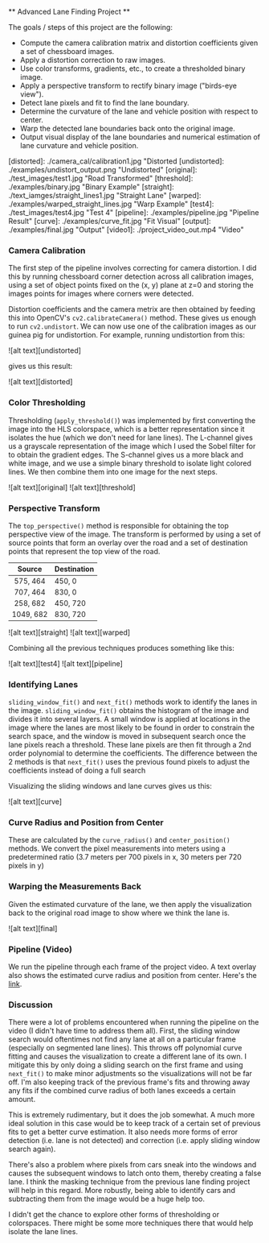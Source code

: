 ** Advanced Lane Finding Project **

The goals / steps of this project are the following:

* Compute the camera calibration matrix and distortion coefficients given a set of chessboard images.
* Apply a distortion correction to raw images.
* Use color transforms, gradients, etc., to create a thresholded binary image.
* Apply a perspective transform to rectify binary image ("birds-eye view").
* Detect lane pixels and fit to find the lane boundary.
* Determine the curvature of the lane and vehicle position with respect to center.
* Warp the detected lane boundaries back onto the original image.
* Output visual display of the lane boundaries and numerical estimation of lane curvature and vehicle position.

[//]: # (Image References)

[distorted]: ./camera_cal/calibration1.jpg "Distorted
[undistorted]: ./examples/undistort_output.png "Undistorted"
[original]: ./test_images/test1.jpg "Road Transformed"
[threshold]: ./examples/binary.jpg "Binary Example"
[straight]: ./text_iamges/straight_lines1.jpg "Straight Lane"
[warped]: ./examples/warped_straight_lines.jpg "Warp Example"
[test4]: ./test_images/test4.jpg "Test 4"
[pipeline]: ./examples/pipeline.jpg "Pipeline Result"
[curve]: ./examples/curve_fit.jpg "Fit Visual"
[output]: ./examples/final.jpg "Output"
[video1]: ./project_video_out.mp4 "Video"

### Camera Calibration

The first step of the pipeline involves correcting for camera distortion. I did this by running chessboard corner detection across all calibration images, using a set of object points fixed on the (x, y) plane at z=0 and storing the images points for images where corners were detected.

Distortion coefficients and the camera metrix  are then obtained by feeding this into OpenCV's `cv2.calibrateCamera()` method. These gives us enough to run `cv2.undistort`. We can now use one of the calibration images as our guinea pig for undistortion. For example, running undistortion from this:

![alt text][undistorted]

gives us this result:

![alt text][distorted]

### Color Thresholding

Thresholding (`apply_threshold()`) was implemented by first converting the image into the HLS colorspace, which is a better representation since it isolates the hue (which we don't need for lane lines). The L-channel gives us a grayscale representation of the image which I used the Sobel filter for to obtain the gradient edges. The S-channel gives us a more black and white image, and we use a simple binary threshold to isolate light colored lines. We then combine them into one image for the next steps.

![alt text][original]
![alt text][threshold]

### Perspective Transform

The `top_perspective()` method is responsible for obtaining the top perspective view of the image.
The transform is performed by using a set of source points that form an overlay over the road and a set of destination points that represent the top view of the road.

| Source      | Destination    |
|:-----------:|:---------------|
|575, 464     |450, 0          |
|707, 464     |830, 0          |
|258, 682     |450, 720        |
|1049, 682    |830, 720        |

![alt text][straight]
![alt text][warped]

Combining all the previous techniques produces something like this:

![alt text][test4]
![alt text][pipeline]

### Identifying Lanes

`sliding_window_fit()` and `next_fit()` methods work to identify the lanes in the image. `sliding_window_fit()` obtains the histogram of the image and divides it into several layers. A small window is applied at locations in the image where the lanes are most likely to be found in order to constrain the search space, and the window is moved in subsequent search once the lane pixels reach a threshold. These lane pixels are then fit through a 2nd order polynomial to determine the coefficients. The difference between the 2 methods is that `next_fit()` uses the previous found pixels to adjust the coefficients instead of doing a full search

Visualizing the sliding windows and lane curves gives us this:

![alt text][curve]

### Curve Radius and Position from Center

These are calculated by the `curve_radius()` and `center_position()` methods. We convert the pixel measurements into meters using a predetermined ratio (3.7 meters per 700 pixels in x, 30 meters per 720 pixels in y)

### Warping the Measurements Back

Given the estimated curvature of the lane, we then apply the visualization back to the original road image to show where we think the lane is.

![alt text][final]

### Pipeline (Video)

We run the pipeline through each frame of the project video. A text overlay also shows the estimated curve radius and position from center. Here's the [link](./project_video_out.mp4).

### Discussion

There were a lot of problems encountered when running the pipeline on the video (I didn't have time to address them all). First, the sliding window search would oftentimes not find any lane at all on a particular frame (especially on segmented lane lines). This throws off polynomial curve fitting and causes the visualization to create a different lane of its own. I mitigate this by only doing a sliding search on the first frame and using `next_fit()` to make minor adjustments so the visualizations will not be far off. I'm also keeping track of the previous frame's fits and throwing away any fits if the combined curve radius of both lanes exceeds a certain amount.

This is extremely rudimentary, but it does the job somewhat. A much more ideal solution in this case would be to keep track of a certain set of previous fits to get a better curve estimation. It
also needs more forms of error detection (i.e. lane is not detected) and correction (i.e. apply sliding window search again).

There's also a problem where pixels from cars sneak into the windows and causes the subsequent windows to latch onto them, thereby creating a false lane. I think the masking technique from the previous lane finding project will help in this regard. More robustly, being able to identify cars and subtracting them from the image would be a huge help too.

I didn't get the chance to explore other forms of thresholding or colorspaces. There might be some more techniques there that would help isolate the lane lines.
